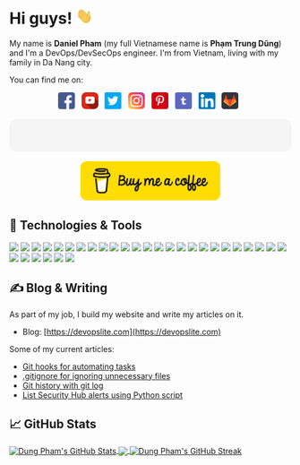 # Hi guys! <img src="gif/wave.gif" width="30"/>

My name is **Daniel Pham** (my full Vietnamese name is **Phạm Trung Dũng**) and I'm a DevOps/DevSecOps engineer. I'm from Vietnam, living with my family in Da Nang city.

You can find me on:
<p align='center'>
<a href="https://www.facebook.com/DevOpsLite" target="_blank"><img src="images/facebook.png" alt="facebook" title="Facebook" width="30"/></a>&nbsp;&nbsp;
<a href="https://www.youtube.com/@devopslite" target="_blank"><img src="images/youtube.png" alt="youtube" title="YouTube" width="30"/></a>&nbsp;&nbsp;
<a href="https://twitter.com/devopslite" target="_blank"><img src="images/twitter.png" alt="twitter" title="Twitter" width="30"/></a>&nbsp;&nbsp;
<a href="https://www.instagram.com/devopslite" target="_blank"><img src="images/instagram.png" alt="instagram" title="Instagram" width="30"/></a>&nbsp;&nbsp;
<a href="https://www.pinterest.com/devopslite" target="_blank"><img src="images/pinterest.png" alt="pinterest" title="Pinterest" width="30"/></a>&nbsp;&nbsp;
<a href="https://devopslite.tumblr.com" target="_blank"><img src="images/tumblr.png" alt="tumblr" title="Tumblr" width="30"/></a>&nbsp;&nbsp;
<a href="https://www.linkedin.com/in/phamtrungdung" target="_blank"><img src="images/linkedin.png" alt="linkedin" title="Linkedin" width="30"/></a>&nbsp;&nbsp;
<a href="https://gitlab.com/dungpham91" target="_blank"><img src="images/gitlab.png" alt="gitlab" title="Gitlab" width="30"/></a>&nbsp;&nbsp;
</p>

![](./images/sponsor.svg)

<p align='center'><a href="https://www.buymeacoffee.com/devopslite.com" target="_blank"><img src="images/buy-me-a-coffee.png" alt="buy-me-a-coffee" title="Donate" width="250"/></a></p>

## 🔧 Technologies & Tools

![](https://img.shields.io/badge/OS-Linux-informational?style=flat&logo=linux&logoColor=white&color=2bbc8a)
![](https://img.shields.io/badge/OS-Ubuntu-informational?style=flat&logo=ubuntu&logoColor=white&color=2bbc8a)
![](https://img.shields.io/badge/OS-CentOS-informational?style=flat&logo=centos&logoColor=white&color=2bbc8a)
![](https://img.shields.io/badge/Editor-IntelliJ_IDEA-informational?style=flat&logo=intellij-idea&logoColor=white&color=2bbc8a)
![](https://img.shields.io/badge/Code-Python-informational?style=flat&logo=python&logoColor=white&color=2bbc8a)
![](https://img.shields.io/badge/Shell-Bash-informational?style=flat&logo=gnu-bash&logoColor=white&color=2bbc8a)
![](https://img.shields.io/badge/Tools-Docker-informational?style=flat&logo=docker&logoColor=white&color=2bbc8a)
![](https://img.shields.io/badge/Tools-Kubernetes-informational?style=flat&logo=kubernetes&logoColor=white&color=2bbc8a)
![](https://img.shields.io/badge/Tools-Helm-informational?style=flat&logo=helm&logoColor=white&color=2bbc8a)
![](https://img.shields.io/badge/Cloud-AWS-informational?style=flat&logo=amazonaws&logoColor=white&color=2bbc8a)
![](https://img.shields.io/badge/Cloud-Azure-informational?style=flat&logo=microsoftazure&logoColor=white&color=2bbc8a)
![](https://img.shields.io/badge/Cloud-GCP-informational?style=flat&logo=googlecloud&logoColor=white&color=2bbc8a)
![](https://img.shields.io/badge/Cloud-Digital_Ocean-informational?style=flat&logo=digitalocean&logoColor=white&color=2bbc8a)
![](https://img.shields.io/badge/CI/CD-Jenkins-informational?style=flat&logo=jenkins&logoColor=white&color=2bbc8a)
![](https://img.shields.io/badge/CI/CD-Gitlab%20CI-informational?style=flat&logo=gitlab&logoColor=white&color=2bbc8a)
![](https://img.shields.io/badge/CI/CD-Github%20Actions-informational?style=flat&logo=githubactions&logoColor=white&color=2bbc8a)
![](https://img.shields.io/badge/CI/CD-Bitbucket%20Pipelines-informational?style=flat&logo=bitbucket&logoColor=white&color=2bbc8a)
![](https://img.shields.io/badge/CI/CD-Circle%20CI-informational?style=flat&logo=circleci&logoColor=white&color=2bbc8a)
![](https://img.shields.io/badge/CI/CD-Argo%20CD-informational?style=flat&logo=argo&logoColor=white&color=2bbc8a)
![](https://img.shields.io/badge/IaC-Terraform-informational?style=flat&logo=terraform&logoColor=white&color=2bbc8a)
![](https://img.shields.io/badge/IaC-Terragrunt-informational?style=flat&logo=terraform&logoColor=white&color=2bbc8a)
![](https://img.shields.io/badge/IaC-CloudFormation-informational?style=flat&logo=amazonaws&logoColor=white&color=2bbc8a)
![](https://img.shields.io/badge/IaC-Ansible-informational?style=flat&logo=ansible&logoColor=white&color=2bbc8a)
![](https://img.shields.io/badge/Monitoring-Prometheus--Grafana-informational?style=flat&logo=prometheus&logoColor=white&color=2bbc8a)
![](https://img.shields.io/badge/Monitoring-Icinga-informational?style=flat&logo=icinga&logoColor=white&color=2bbc8a)
![](https://img.shields.io/badge/Logging-Splunk-informational?style=flat&logo=splunk&logoColor=white&color=2bbc8a)
![](https://img.shields.io/badge/Logging-Graylog-informational?style=flat&logo=graylog&logoColor=white&color=2bbc8a)
![](https://img.shields.io/badge/Logging-ELK%20Stack-informational?style=flat&logo=elasticstack&logoColor=white&color=2bbc8a)
![](https://img.shields.io/badge/Logging-EFK%20Stack-informational?style=flat&logo=elasticstack&logoColor=white&color=2bbc8a)
![](https://img.shields.io/badge/SIEM-Wazuh-informational?style=flat&logo=springsecurity&logoColor=white&color=2bbc8a)
![](https://img.shields.io/badge/Observability-New%20Relic-informational?style=flat&logo=newrelic&logoColor=white&color=2bbc8a)

## ✍️ Blog & Writing

As part of my job, I build my website and write my articles on it.
- Blog: [https://devopslite.com](https://devopslite.com)

Some of my current articles:

<!-- BLOG-POST-LIST:START -->
- [Git hooks for automating tasks](https://devopslite.com/git-hooks-for-automating-tasks/)
- [.gitignore for ignoring unnecessary files](https://devopslite.com/gitignore-for-ignoring-unnecessary-files/)
- [Git history with git log](https://devopslite.com/git-history-with-git-log/)
- [List Security Hub alerts using Python script](https://devopslite.com/list-security-hub-alerts-using-python-script/)
<!-- BLOG-POST-LIST:END -->

## &#x1f4c8; GitHub Stats

<a href="https://github.com/dungpham91/dungpham91">
  <img align="center" src="https://github-readme-stats-git-masterrstaa-rickstaa.vercel.app/api?username=dungpham91&show_icons=true&include_all_commits=true&show=reviews&rank_icon=percentile" alt="Dung Pham's GitHub Stats" />
</a>
<a href="https://github.com/dungpham91/dungpham91">
  <img align="center" src="https://github-readme-stats-git-masterrstaa-rickstaa.vercel.app/api/top-langs/?username=dungpham91&layout=donut" />
</a>
<a href="https://github.com/dungpham91/dungpham91">
  <img align="center" src="https://streak-stats.demolab.com?user=dungpham91" alt="Dung Pham's GitHub Streak" />
</a>

<!-- Refer: https://github.com/MartinHeinz/MartinHeinz/blob/master/README.md -->
